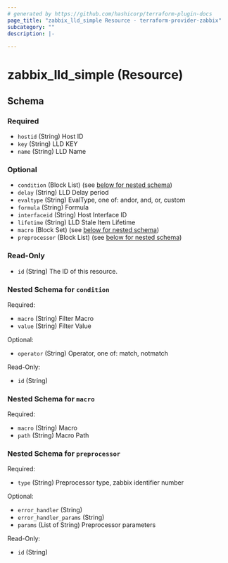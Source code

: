 ```yaml
---
# generated by https://github.com/hashicorp/terraform-plugin-docs
page_title: "zabbix_lld_simple Resource - terraform-provider-zabbix"
subcategory: ""
description: |-
  
---
```


# zabbix_lld_simple (Resource)





<!-- schema generated by tfplugindocs -->
## Schema

### Required

- `hostid` (String) Host ID
- `key` (String) LLD KEY
- `name` (String) LLD Name

### Optional

- `condition` (Block List) (see [below for nested schema](#nestedblock--condition))
- `delay` (String) LLD Delay period
- `evaltype` (String) EvalType, one of: andor, and, or, custom
- `formula` (String) Formula
- `interfaceid` (String) Host Interface ID
- `lifetime` (String) LLD Stale Item Lifetime
- `macro` (Block Set) (see [below for nested schema](#nestedblock--macro))
- `preprocessor` (Block List) (see [below for nested schema](#nestedblock--preprocessor))

### Read-Only

- `id` (String) The ID of this resource.

<a id="nestedblock--condition"></a>
### Nested Schema for `condition`

Required:

- `macro` (String) Filter Macro
- `value` (String) Filter Value

Optional:

- `operator` (String) Operator, one of: match, notmatch

Read-Only:

- `id` (String)


<a id="nestedblock--macro"></a>
### Nested Schema for `macro`

Required:

- `macro` (String) Macro
- `path` (String) Macro Path


<a id="nestedblock--preprocessor"></a>
### Nested Schema for `preprocessor`

Required:

- `type` (String) Preprocessor type, zabbix identifier number

Optional:

- `error_handler` (String)
- `error_handler_params` (String)
- `params` (List of String) Preprocessor parameters

Read-Only:

- `id` (String)
